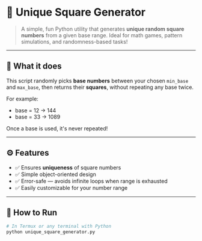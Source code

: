 # 🎲 Unique Square Generator

> A simple, fun Python utility that generates **unique random square numbers** from a given base range. Ideal for math games, pattern simulations, and randomness-based tasks!

---

## 🔢 What it does

This script randomly picks **base numbers** between your chosen `min_base` and `max_base`, then returns their **squares**, without repeating any base twice.

For example:
- base = 12 → 144
- base = 33 → 1089

Once a base is used, it's never repeated!

---

## ⚙️ Features

- ✅ Ensures **uniqueness** of square numbers
- ✅ Simple object-oriented design
- ✅ Error-safe — avoids infinite loops when range is exhausted
- ✅ Easily customizable for your number range

---

## 🚀 How to Run

```bash
# In Termux or any terminal with Python
python unique_square_generator.py
